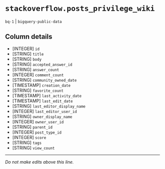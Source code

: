 # `stackoverflow.posts_privilege_wiki`
`bq-1` | `bigquery-public-data`

## Column details
* [INTEGER]   `id`
* [STRING]    `title`
* [STRING]    `body`
* [STRING]    `accepted_answer_id`
* [STRING]    `answer_count`
* [INTEGER]   `comment_count`
* [STRING]    `community_owned_date`
* [TIMESTAMP] `creation_date`
* [STRING]    `favorite_count`
* [TIMESTAMP] `last_activity_date`
* [TIMESTAMP] `last_edit_date`
* [STRING]    `last_editor_display_name`
* [INTEGER]   `last_editor_user_id`
* [STRING]    `owner_display_name`
* [INTEGER]   `owner_user_id`
* [STRING]    `parent_id`
* [INTEGER]   `post_type_id`
* [INTEGER]   `score`
* [STRING]    `tags`
* [STRING]    `view_count`

-------------------------------------------------------------------------------
*Do not make edits above this line.*
